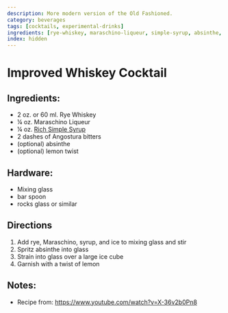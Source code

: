 ```yaml
---
description: More modern version of the Old Fashioned. 
category: beverages
tags: [cocktails, experimental-drinks]
ingredients: [rye-whiskey, maraschino-liqueur, simple-syrup, absinthe, lemon, bitters]
index: hidden
---
```


# Improved Whiskey Cocktail

## Ingredients:

- 2 oz. or 60 ml. Rye Whiskey
- ¼ oz. Maraschino Liqueur 
- ¼ oz. [Rich Simple Syrup](./Cocktail-Ingredients.html#rich-demerara-syrup)
- 2 dashes of Angostura bitters
- (optional) absinthe
- (optional) lemon twist

## Hardware:

- Mixing glass
- bar spoon
- rocks glass or similar

## Directions

1. Add rye, Maraschino, syrup, and ice to mixing glass and stir
2. Spritz absinthe into glass
3. Strain into glass over a large ice cube
4. Garnish with a twist of lemon

## Notes:

- Recipe from: <https://www.youtube.com/watch?v=X-36v2b0Pn8>
